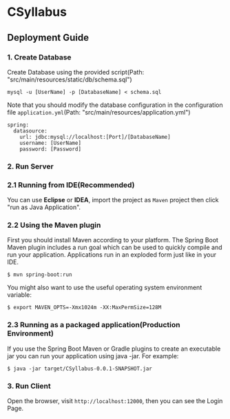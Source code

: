 # CSyllabus 
## Deployment Guide 
 
### 1. Create Database 
Create Database using the provided script(Path: "src/main/resources/static/db/schema.sql") 
``` 
mysql -u [UserName] -p [DatabaseName] < schema.sql 
``` 
 
Note that you should modify the database configuration in the configuration file `application.yml`(Path: "src/main/resources/application.yml") 
``` 
spring: 
  datasource: 
    url: jdbc:mysql://localhost:[Port]/[DatabaseName] 
    username: [UserName] 
    password: [Password] 
``` 
 
### 2. Run Server 
### 2.1 Running from IDE(Recommended) 
 
You can use **Eclipse** or **IDEA**, import the project as `Maven` project then click "run as Java Application". 
 
### 2.2 Using the Maven plugin 
First you should install Maven according to your platform. The Spring Boot Maven plugin includes a run goal which can be used to quickly compile and run your application. Applications run in an exploded form just like in your IDE. 
``` 
$ mvn spring-boot:run 
``` 
You might also want to use the useful operating system environment variable: 
 
``` 
$ export MAVEN_OPTS=-Xmx1024m -XX:MaxPermSize=128M 
``` 
 
### 2.3 Running as a packaged application(Production Environment) 
If you use the Spring Boot Maven or Gradle plugins to create an executable jar you can run your application using java -jar. For example: 
``` 
$ java -jar target/CSyllabus-0.0.1-SNAPSHOT.jar 
``` 
 
### 3. Run Client 
Open the browser, visit `http://localhost:12000`, then you can see the Login Page. 